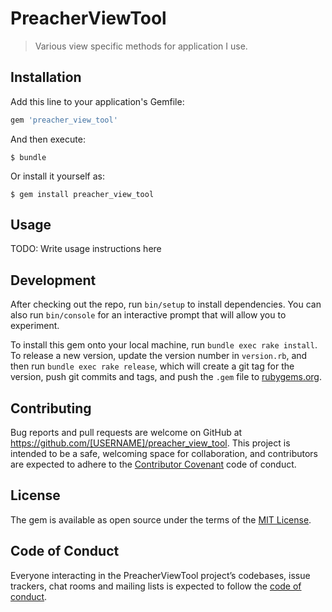 # PreacherViewTool

> Various view specific methods for application I use.

## Installation

Add this line to your application's Gemfile:

```ruby
gem 'preacher_view_tool'
```

And then execute:

    $ bundle

Or install it yourself as:

    $ gem install preacher_view_tool

## Usage

TODO: Write usage instructions here

## Development

After checking out the repo, run `bin/setup` to install dependencies. You can also run `bin/console` for an interactive prompt that will allow you to experiment.

To install this gem onto your local machine, run `bundle exec rake install`. To release a new version, update the version number in `version.rb`, and then run `bundle exec rake release`, which will create a git tag for the version, push git commits and tags, and push the `.gem` file to [rubygems.org](https://rubygems.org).

## Contributing

Bug reports and pull requests are welcome on GitHub at https://github.com/[USERNAME]/preacher_view_tool. This project is intended to be a safe, welcoming space for collaboration, and contributors are expected to adhere to the [Contributor Covenant](http://contributor-covenant.org) code of conduct.

## License

The gem is available as open source under the terms of the [MIT License](https://opensource.org/licenses/MIT).

## Code of Conduct

Everyone interacting in the PreacherViewTool project’s codebases, issue trackers, chat rooms and mailing lists is expected to follow the [code of conduct](https://github.com/[USERNAME]/preacher_view_tool/blob/master/CODE_OF_CONDUCT.md).
